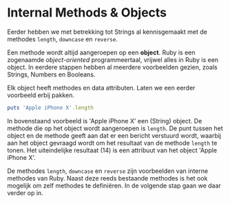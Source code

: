 # Internal Methods & Objects

Eerder hebben we met betrekking tot Strings al kennisgemaakt met de methodes
`length`, `downcase` en `reverse`.

Een methode wordt altijd aangeroepen op een **object**. Ruby is een zogenaamde
*object-oriented* programmeertaal, vrijwel alles in Ruby is een object. In eerdere
stappen hebben al meerdere voorbeelden gezien, zoals Strings, Numbers en Booleans.

Elk object heeft methodes en data attributen. Laten we een eerder voorbeeld erbij
pakken.

```ruby runnable
puts 'Apple iPhone X'.length
```

In bovenstaand voorbeeld is 'Apple iPhone X' een (String) object. De methode die
op het object wordt aangeroepen is `length`. De punt tussen het object en de methode
geeft aan dat er een bericht verstuurd wordt, waarbij aan het object gevraagd wordt
om het resultaat van de methode `length` te tonen. Het uiteindelijke resultaat (14)
is een attribuut van het object 'Apple iPhone X'.

De methodes `length`, `downcase` en `reverse` zijn voorbeelden van interne methodes
van Ruby. Naast deze reeds bestaande methodes is het ook mogelijk om zelf methodes
te definiëren. In de volgende stap gaan we daar verder op in.